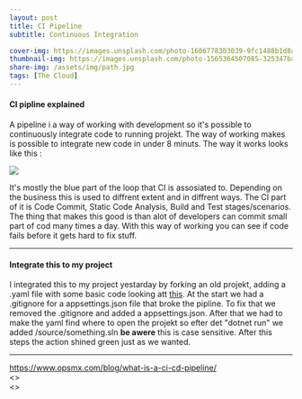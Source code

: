 ```yaml
---
layout: post
title: CI Pipeline
subtitle: Continuous Integration

cover-img: https://images.unsplash.com/photo-1606778303039-9fc1488b1d8a?ixlib=rb-1.2.1&ixid=MnwxMjA3fDB8MHxwaG90by1wYWdlfHx8fGVufDB8fHx8&auto=format&fit=crop&w=1050&q=80
thumbnail-img: https://images.unsplash.com/photo-1565364507085-325347bae748?ixid=MnwxMjA3fDB8MHxwaG90by1yZWxhdGVkfDExfHx8ZW58MHx8fHw%3D&ixlib=rb-1.2.1&auto=format&fit=crop&w=500&q=60
share-img: /assets/img/path.jpg
tags: [The Cloud]
---
```


#### CI pipline explained
A pipeline i a way of working with development so it's possible to continuously integrate code to running projekt. The way of working makes is possible to integrate new code in under 8 minuts. The way it works looks like this :

![](https://devblog.axway.com/wp-content/uploads/Automation_Loop.png)

It's mostly the blue part of the loop that CI is assosiated to. Depending on the business this is used to diffrent extent and in diffrent ways. 
The CI part of it is Code Commit, Static Code Analysis, Build and Test stages/scenarios. The thing that makes this good is than alot of developers can commit small part of cod many times a day. With this way of working you can see if code fails before it gets hard to fix stuff.

__________________________________________

#### Integrate this to my project

I integrated this to my project yestarday by forking an old projekt, adding a .yaml file with some basic code looking att [this](https://docs.github.com/en/actions/learn-github-actions/understanding-github-actions).
At the start we had a .gitignore for a appsettings.json file that broke the pipline. To fix that we removed the .gitignore and added a appsettings.json. After that we had to make the yaml find where to open the projekt so efter det "dotnet run" we added /source/something.sln **be awere** this is case sensitive. After this steps the action shined green just as we wanted.




_______________________________________________________________________
<https://www.opsmx.com/blog/what-is-a-ci-cd-pipeline/>    
<>  
<>
